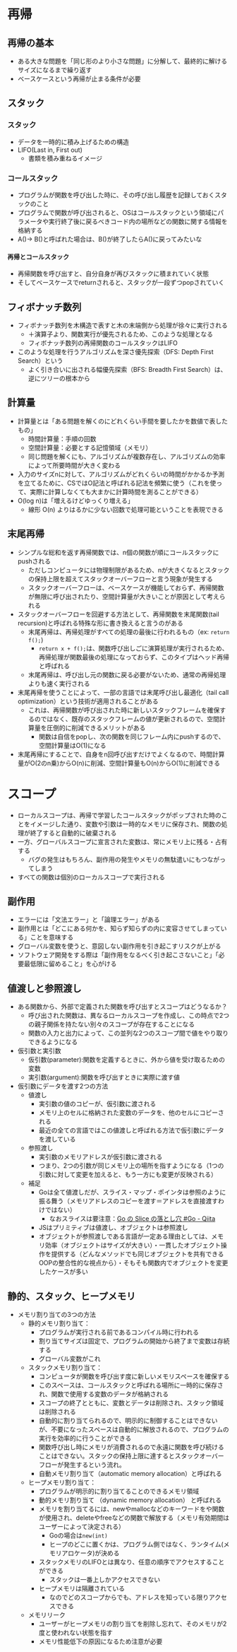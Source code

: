 # 再帰

## 再帰の基本

- ある大きな問題を「同じ形のより小さな問題」に分解して、最終的に解けるサイズになるまで繰り返す
- ベースケースという再帰が止まる条件が必要

## スタック

### スタック

- データを一時的に積み上げるための構造
- LIFO(Last in, First out)
  - 書類を積み重ねるイメージ

### コールスタック

- プログラムが関数を呼び出した時に、その呼び出し履歴を記録しておくスタックのこと
- プログラムで関数が呼び出されると、OSはコールスタックという領域にパラメータや実行終了後に戻るべきコード内の場所などの関数に関する情報を格納する
- A()-> B()と呼ばれた場合は、B()が終了したらA()に戻ってみたいな

#### 再帰とコールスタック

- 再帰関数を呼び出すと、自分自身が再びスタックに積まれていく状態
- そしてベースケースでreturnされると、スタックが一段ずつpopされていく

## フィボナッチ数列

- フィボナッチ数列を木構造で表すと木の末端側から処理が徐々に実行される
  - ＋演算子より、関数実行が優先されるため、このような処理となる
  - フィボナッチ数列の再帰関数のコールスタックはLIFO
- このような処理を行うアルゴリズムを深さ優先探索（DFS: Depth First Search）という
  - よく引き合いに出される幅優先探索（BFS: Breadth First Search）は、逆にツリーの根本から

## 計算量

- 計算量とは「ある問題を解くのにどれくらい手間を要したかを数値で表したもの」
  - 時間計算量：手順の回数
  - 空間計算量：必要とする記憶領域（メモリ）
  - 同じ問題を解くにも、アルゴリズムが複数存在し、アルゴリズムの効率によって所要時間が大きく変わる
- 入力のサイズnに対して、アルゴリズムがどれくらいの時間がかかるか予測を立てるために、CSではO記法と呼ばれる記法を頻繁に使う（これを使って、実際に計算しなくても大まかに計算時間を測ることができる）
- O(log n)は「増えるけどゆっくり増える」
  - 線形 O(n) よりはるかに少ない回数で処理可能ということを表現できる

## 末尾再帰

- シンプルな総和を返す再帰関数では、n個の関数が順にコールスタックにpushされる
  - ただしコンピュータには物理制限があるため、nが大きくなるとスタックの保持上限を超えてスタックオーバーフローと言う現象が発生する
  - スタックオーバーフローは、ベースケースが機能しておらず、再帰関数が無限に呼び出されたり、空間計算量が大きいことが原因として考えられる
- スタックオーバーフローを回避する方法として、再帰関数を末尾関数(tail recursion)と呼ばれる特殊な形に書き換えると言うのがある
  - 末尾再帰は、再帰処理がすべての処理の最後に行われるもの（ex: `return f();`)
    - `return x + f();`は、関数呼び出しごに演算処理が実行されるため、再帰処理が関数最後の処理になっておらず、このタイプはヘッド再帰と呼ばれる
  - 末尾再帰は、呼び出し元の関数に戻る必要がないため、通常の再帰処理よりも速く実行される
- 末尾再帰を使うことによって、一部の言語では末尾呼び出し最適化（tail call optimization）という技術が適用されることがある
  - これは、再帰関数が呼び出された時に新しいスタックフレームを確保するのではなく、既存のスタックフレームの値が更新されるので、空間計算量を圧倒的に削減できるメリットがある
    - 関数は自信をpopし、次の関数を同じフレーム内にpushするので、空間計算量はO(1)になる
- 末尾再帰にすることで、自身をn回呼び出すだけでよくなるので、時間計算量がO(2のn乗)からO(n)に削減、空間計算量もO(n)からO(1)に削減できる

# スコープ

- ローカルスコープは、再帰で学習したコールスタックがポップされた時のことをイメージした通り、変数や引数は一時的なメモリに保存され、関数の処理が終了すると自動的に破棄される
- 一方、グローバルスコープに宣言された変数は、常にメモリ上に残る・占有する
  - バグの発生はもちろん、副作用の発生やメモリの無駄遣いにもつながってしまう
- すべての関数は個別のローカルスコープで実行される

## 副作用

- エラーには「文法エラー」と「論理エラー」がある
- 副作用とは「どこにある何かを、知らず知らずの内に変容させてしまっている」ことを意味する
- グローバル変数を使うと、意図しない副作用を引き起こすリスクが上がる
- ソフトウェア開発をする際は「副作用をなるべく引き起こさないこと」「必要最低限に留めること」を心がける

## 値渡しと参照渡し

- ある関数から、外部で定義された関数を呼び出すとスコープはどうなるか？
  - 呼び出された関数は、異なるローカルスコープを作成し、この時点で2つの親子関係を持たない別々のスコープが存在することになる
  - 関数の入力と出力によって、この並列な2つのスコープ間で値をやり取りできるようになる
- 仮引数と実引数
  - 仮引数(parameter):関数を定義するときに、外から値を受け取るための変数
  - 実引数(argument):関数を呼び出すときに実際に渡す値
- 仮引数にデータを渡す2つの方法
  - 値渡し
    - 実引数の値のコピーが、仮引数に渡される
    - メモリ上のセルに格納された変数のデータを、他のセルにコピーされる
    - 最近の全ての言語ではこの値渡しと呼ばれる方法で仮引数にデータを渡している
  - 参照渡し
    - 実引数のメモリアドレスが仮引数に渡される
    - つまり、2つの引数が同じメモリ上の場所を指すようになる（1つの引数に対して変更を加えると、もう一方にも変更が反映される）
  - 補足
    - Goは全て値渡しだが、スライス・マップ・ポインタは参照のように振る舞う（メモリアドレスのコピーを渡す＝アドレスを直接渡すわけではない）
      - なおスライスは要注意：[Go の Slice の落とし穴 #Go - Qiita](https://qiita.com/ktateish/items/1fdae8ac845da788a789)
    - JSはプリミティブは値渡し、オブジェクトは参照渡し
    - オブジェクトが参照渡しである言語が一定ある理由としては、メモリ効率（オブジェクトはサイズが大きい）・一貫したオブジェクト操作を提供する（どんなメソッドでも同じオブジェクトを共有できるOOPの整合性的な視点から）・そもそも関数内でオブジェクトを変更したケースが多い

## 静的、スタック、ヒープメモリ

- メモリ割り当ての3つの方法
  - 静的メモリ割り当て：
    - プログラムが実行される前であるコンパイル時に行われる
    - 割り当てサイズは固定で、プログラムの開始から終了まで変数は存続する
    - グローバル変数がこれ
  - スタックメモリ割り当て：
    - コンピュータが関数を呼び出す度に新しいメモリスペースを確保する
    - このスペースは、コールスタックと呼ばれる場所に一時的に保存され、関数で使用する変数のデータが格納される
    - スコープの終了とともに、変数とデータは削除され、スタック領域は削除される
    - 自動的に割り当てられるので、明示的に制御することはできないが、不要になったスペースは自動的に解放されるので、プログラムの実行を効率的に行うことができる
    - 関数呼び出し時にメモリが消費されるので永遠に関数を呼び続けることはできない。スタックの保持上限に達するとスタックオーバーフローが発生するという流れ。
    - 自動メモリ割り当て（automatic memory allocation）と呼ばれる
  - ヒープメモリ割り当て：
    - プログラムが明示的に割り当てることのできるメモリ領域
    - 動的メモリ割り当て （dynamic memory allocation） と呼ばれる
    - メモリを割り当てるには、newやmallocなどのキーワードをや関数が使用され、deleteやfreeなどの関数で解放する（メモリ有効期間はユーザーによって決定される）
      - Goの場合は`new(int)`
      - ヒープのどこに置くかは、プログラム側ではなく、ランタイム(メモリアロケータ)が決める
    - スタックメモリのLIFOとは異なり、任意の順序でアクセスすることができる
      - スタックは一番上しかアクセスできない
    - ヒープメモリは隔離されている
      - なのでどのスコープからでも、アドレスを知っている限りアクセスできる
  - メモリリーク
    - ユーザーがヒープメモリの割り当てを削除し忘れて、そのメモリが2度と使われない状態を指す
    - メモリ性能低下の原因になるため注意が必要